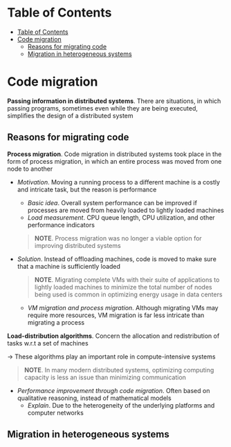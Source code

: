 <!-- TOC titleSize:1 tabSpaces:2 depthFrom:1 depthTo:6 withLinks:1 updateOnSave:1 orderedList:0 skip:0 title:1 charForUnorderedList:* -->
# Table of Contents
- [Table of Contents](#table-of-contents)
- [Code migration](#code-migration)
  - [Reasons for migrating code](#reasons-for-migrating-code)
  - [Migration in heterogeneous systems](#migration-in-heterogeneous-systems)
<!-- /TOC -->

# Code migration
**Passing information in distributed systems**. There are situations, in which passing programs, sometimes even while they are being executed, simplifies the design of a distributed system

## Reasons for migrating code
**Process migration**. Code migration in distributed systems took place in the form of process migration, in which an entire process was moved from one node to another
* *Motivation*. Moving a running process to a different machine is a costly and intricate task, but the reason is performance
    * *Basic idea*. Overall system performance can be improved if processes are moved from heavily loaded to lightly loaded machines
    * *Load measurement*. CPU queue length, CPU utilization, and other performance indicators

    >**NOTE**. Process migration was no longer a viable option for improving distributed systems

* *Solution*. Instead of offloading machines, code is moved to make sure that a machine is sufficiently loaded
    
    >**NOTE**. Migrating complete VMs with their suite of applications to lightly loaded machines to minimize the total number of nodes being used is common in optimizing energy usage in data centers

    * *VM migration and process migration*. Although migrating VMs may require more resources, VM migration is far less intricate than migrating a process

**Load-distribution algorithms**. Concern the allocation and redistribution of tasks w.r.t a set of machines

$\to$ These algorithms play an important role in compute-intensive systems

>**NOTE**. In many modern distributed systems, optimizing computing capacity is less an issue than minimizing communication

* *Performance improvement through code migration*. Often based on qualitative reasoning, instead of mathematical models
    * *Explain*. Due to the heterogeneity of the underlying platforms and computer networks

## Migration in heterogeneous systems